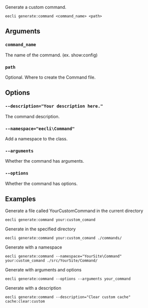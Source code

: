 Generate a custom command.

```
eecli generate:command <command_name> <path>
```

## Arguments

### `command_name`

The name of the command. (ex. show:config)

### `path`

Optional. Where to create the Command file.

## Options

### `--description="Your description here."`

The command description.

### `--namespace="eecli\Command"`

Add a namespace to the class.

### `--arguments`

Whether the command has arguments.

### `--options`

Whether the command has options.

## Examples

Generate a file called YourCustomCommand in the current directory

```
eecli generate:command your:custom_comand
```

Generate in the specified directory

```
eecli generate:command your:custom_comand ./commands/
```

Generate with a namespace

```
eecli generate:command --namespace="YourSite\Command" your:custom_comand ./src/YourSite/Command/
```

Generate with arguments and options

```
eecli generate:command --options --arguments your_command
```

Generate with a description

```
eecli generate:command --description="Clear custom cache" cache:clear:custom
```
